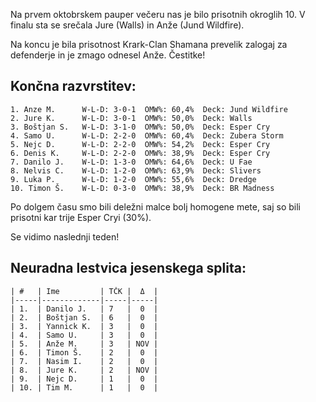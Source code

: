 Na prvem oktobrskem pauper večeru nas je bilo prisotnih okroglih 10. V
finalu sta se srečala Jure (Walls) in Anže (Jund Wildfire).

Na koncu je bila prisotnost Krark-Clan Shamana prevelik zalogaj za
defenderje in je zmago odnesel Anže. Čestitke!

## Končna razvrstitev:

    1. Anze M.      W-L-D: 3-0-1  OMW%: 60,4%  Deck: Jund Wildfire
    2. Jure K.      W-L-D: 3-0-1  OMW%: 50,0%  Deck: Walls
    3. Boštjan S.   W-L-D: 3-1-0  OMW%: 50,0%  Deck: Esper Cry
    4. Samo U.      W-L-D: 2-2-0  OMW%: 60,4%  Deck: Zubera Storm
    5. Nejc D.      W-L-D: 2-2-0  OMW%: 54,2%  Deck: Esper Cry
    6. Denis K.     W-L-D: 2-2-0  OMW%: 38,9%  Deck: Esper Cry
    7. Danilo J.    W-L-D: 1-3-0  OMW%: 64,6%  Deck: U Fae
    8. Nelvis C.    W-L-D: 1-2-0  OMW%: 63,9%  Deck: Slivers
    9. Luka P.      W-L-D: 1-2-0  OMW%: 55,6%  Deck: Dredge
    10. Timon Š.    W-L-D: 0-3-0  OMW%: 38,9%  Deck: BR Madness

Po dolgem času smo bili deležni malce bolj homogene mete, saj so bili
prisotni kar trije Esper Cryi (30%).

Se vidimo naslednji teden!

## Neuradna lestvica jesenskega splita:

    | #   | Ime         | TČK |  Δ  |
    |-----|-------------|-----|-----|
    | 1.  | Danilo J.   | 7   |  0  |
    | 2.  | Boštjan S.  | 6   |  0  |
    | 3.  | Yannick K.  | 3   |  0  |
    | 4.  | Samo U.     | 3   |  0  |
    | 5.  | Anže M.     | 3   | NOV |
    | 6.  | Timon Š.    | 2   |  0  |
    | 7.  | Nasim I.    | 2   |  0  |
    | 8.  | Jure K.     | 2   | NOV |
    | 9.  | Nejc D.     | 1   |  0  |
    | 10. | Tim M.      | 1   |  0  |
